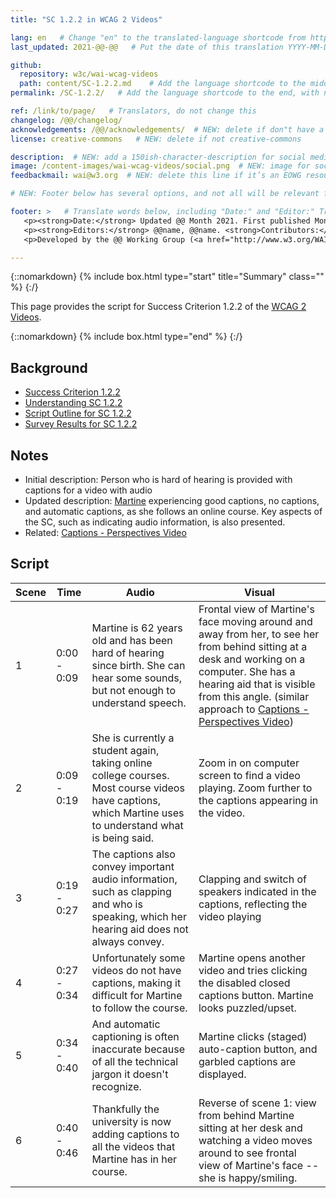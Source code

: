 ```yaml
---
title: "SC 1.2.2 in WCAG 2 Videos"

lang: en   # Change "en" to the translated-language shortcode from https://www.iana.org/assignments/language-subtag-registry/language-subtag-registry
last_updated: 2021-@@-@@   # Put the date of this translation YYYY-MM-DD (with month in the middle)

github:
  repository: w3c/wai-wcag-videos
  path: content/SC-1.2.2.md    # Add the language shortcode to the middle of the filename, for example: content/index.fr.md
permalink: /SC-1.2.2/   # Add the language shortcode to the end, with no slash at end, for example: /link/to/page/fr

ref: /link/to/page/   # Translators, do not change this
changelog: /@@/changelog/
acknowledgements: /@@/acknowledgements/  # NEW: delete if don"t have a separate acknowledgements page. And delete it in the footer below.
license: creative-commons   # NEW: delete if not creative-commons

description:  # NEW: add a 150ish-character-description for social media   # translate the description
image: /content-images/wai-wcag-videos/social.png  # NEW: image for social media
feedbackmail: wai@w3.org  # NEW: delete this line if it’s an EOWG resource (the default is wai-eo-editors@w3.org)

# NEW: Footer below has several options, and not all will be relevant for specific pages. (Ask Shawn if questions.)

footer: >   # Translate words below, including "Date:" and "Editor:" Translate the Working Group name. Leave the Working Group acronym in English. Do *not* change the dates in the footer below.
   <p><strong>Date:</strong> Updated @@ Month 2021. First published Month 20@@. CHANGELOG.</p>
   <p><strong>Editors:</strong> @@name, @@name. <strong>Contributors:</strong> @@name, @@name, and <a href=”https://www.w3.org/groups/wg/@@wg/participants”>participants of the @@WG</a>. ACKNOWLEDGEMENTS lists contributors and credits.</p>
   <p>Developed by the @@ Working Group (<a href="http://www.w3.org/WAI/@@/">@@WG</a>). Developed as part of the <a href="https://www.w3.org/WAI/@@/">WAI-@@ project</a>, @@co-funded by the European Commission.</p>

---
```


{::nomarkdown}
{% include box.html type="start" title="Summary" class="" %}
{:/}

This page provides the script for Success Criterion 1.2.2 of the [WCAG 2 Videos](https://wai-wcag-videos.netlify.app/overview/).

{::nomarkdown}
{% include box.html type="end" %}
{:/}

## Background

* [Success Criterion 1.2.2](https://www.w3.org/TR/WCAG22/#captions-prerecorded)
* [Understanding SC 1.2.2](https://www.w3.org/WAI/WCAG22/Understanding/captions-prerecorded.html)
* [Script Outline for SC 1.2.2](https://www.w3.org/WAI/EO/wiki/Video-Based_Resources/WCAG_Requirements#SC1-2-2)
* [Survey Results for SC 1.2.2](https://www.w3.org/2002/09/wbs/35532/Videos_WCAG_Squirrel/results#xSC122)

## Notes

* Initial description: Person who is hard of hearing is provided with captions for a video with audio
* Updated description: [Martine](https://wai-wcag-videos.netlify.app/overview/#martine-she) experiencing good captions, no captions, and automatic captions, as she follows an online course. Key aspects of the SC, such as indicating audio information, is also presented.
* Related: [Captions - Perspectives Video](https://www.w3.org/WAI/perspective-videos/captions/)

## Script

| Scene | Time | Audio | Visual |
| ----- | ---- | ----- | ------ |
| 1 | 0:00 - 0:09 | Martine is 62 years old and has been hard of hearing since birth. She can hear some sounds, but not enough to understand speech. | Frontal view of Martine's face moving around and away from her, to see her from behind sitting at a desk and working on a computer. She has a hearing aid that is visible from this angle. (similar approach to [Captions - Perspectives Video](https://www.w3.org/WAI/perspective-videos/captions/)) |
| 2 | 0:09 - 0:19 | She is currently a student again, taking online college courses. Most course videos have captions, which Martine uses to understand what is being said. | Zoom in on computer screen to find a video playing. Zoom further to the captions appearing in the video. |
| 3 | 0:19 - 0:27 | The captions also convey important audio information, such as clapping and who is speaking, which her hearing aid does not always convey. | Clapping and switch of speakers indicated in the captions, reflecting the video playing |
| 4 | 0:27 - 0:34 | Unfortunately some videos do not have captions, making it difficult for Martine to follow the course. | Martine opens another video and tries clicking the disabled closed captions button. Martine looks puzzled/upset. |
| 5 | 0:34 - 0:40 | And automatic captioning is often inaccurate because of all the technical jargon it doesn't recognize. | Martine clicks (staged) auto-caption button, and garbled captions are displayed. |
| 6 | 0:40 - 0:46 | Thankfully the university is now adding captions to all the videos that Martine has in her course. | Reverse of scene 1: view from behind Martine sitting at her desk and watching a video moves around to see frontal view of Martine's face -- she is happy/smiling. |
